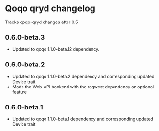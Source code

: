 # Qoqo qryd changelog

Tracks qoqo-qryd changes after 0.5

## 0.6.0-beta.3

* Updated to qoqo 1.1.0-beta.12 dependency.

## 0.6.0-beta.2

* Updated to qoqo 1.1.0-beta.2 dependency and corresponding updated Device trait
* Made the Web-API backend with the reqwest dependency an optional feature

## 0.6.0-beta.1

* Updated to qoqo 1.1.0-beta.1 dependency and corresponding updated Device trait

